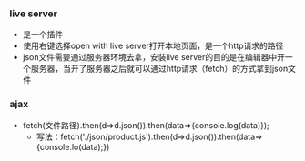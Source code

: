 ### live server
+ 是一个插件
+ 使用右键选择open with live server打开本地页面，是一个http请求的路径
+ json文件需要通过服务器环境去拿，安装live server的目的是在编辑器中开一个服务器，当开了服务器之后就可以通过http请求（fetch）的方式拿到json文件
### ajax
+ fetch(文件路径).then(d=>d.json()).then(data=>{console.log(data)});
    + 写法：fetch('./json/product.js').then(d=>d.json()).then(data=>{console.lo(data);})